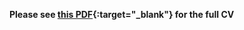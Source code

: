 **Please see [this PDF](https://niklas-mueller.github.io/files/Scientific_CV_NiklasMueller-EN.pdf){:target="_blank"} for the full CV**


